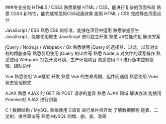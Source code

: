 ###专业技能
HTML5 / CSS3
熟悉掌握 HTML / CSS，能进行复杂的页面布局
熟悉 CSS3 新特性，能完成常见的CSS动画效果
能用 HTML / CSS 完成静态页面设计

JavaScript / ES6
熟悉 ES6 新标准，能够在项目中运用
熟悉掌握原生 JavaScript，能够使用原生 JavaScript 进行独立开发
熟悉 JS性能优化 解决方案

jQuery / Node.js / Webpack / Git
熟悉使用 jQuery 的选择器、过滤，以及对文档的增删查等
熟悉引用使用 jQuery 的UI库等
熟悉 Node.js 对文件的读写操作
熟悉使用 Webpack 打包开发环境、生产环境项目
熟悉使用 Git 进行版本控制管理，团队协作

Vue
熟悉使用 Vue框架 开发
熟悉 Vue 的生命周期、组件间通信
熟悉使用 Vuex 状态管理模式

AJAX
熟悉 AJAX 的 GET 和 POST 请求的差异
熟悉 AJAX 跨域 解决办法
能使用 Promise对 AJAX 进行封装

C / 数据结构 / MySQL
熟练使用 C语言 进行单片机开发
了解数据解构 链表、二叉树、排序算法等
熟悉 MySQL 的增、删、查、改等
